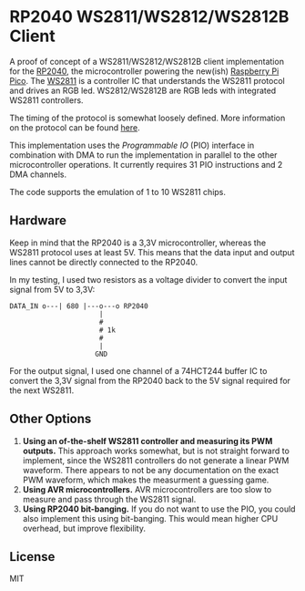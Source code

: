 # RP2040 WS2811/WS2812/WS2812B Client

A proof of concept of a WS2811/WS2812/WS2812B client implementation for the [RP2040](https://datasheets.raspberrypi.org/rp2040/rp2040-datasheet.pdf), the microcontroller powering the new(ish) [Raspberry Pi Pico](https://www.raspberrypi.org/products/raspberry-pi-pico/).
The [WS2811](https://cdn-shop.adafruit.com/datasheets/WS2811.pdf) is a controller IC that understands the WS2811 protocol and drives an RGB led.
WS2812/WS2812B are RGB leds with integrated WS2811 controllers.

The timing of the protocol is somewhat loosely defined.
More information on the protocol can be found [here](https://cpldcpu.wordpress.com/2014/01/14/light_ws2812-library-v2-0-part-i-understanding-the-ws2812/).

This implementation uses the _Programmable IO_ (PIO) interface in combination with DMA to run the implementation in parallel to the other microcontroller operations.
It currently requires 31 PIO instructions and 2 DMA channels.

The code supports the emulation of 1 to 10 WS2811 chips.

## Hardware

Keep in mind that the RP2040 is a 3,3V microcontroller, whereas the WS2811 protocol uses at least 5V.
This means that the data input and output lines cannot be directly connected to the RP2040.

In my testing, I used two resistors as a voltage divider to convert the input signal from 5V to 3,3V:

```
DATA_IN o---| 680 |---o---o RP2040
                      |
                      #
                      # 1k
                      #
                      |
                     GND
```

For the output signal, I used one channel of a 74HCT244 buffer IC to convert the 3,3V signal from the RP2040 back to the 5V signal required for the next WS2811.

## Other Options

1. **Using an of-the-shelf WS2811 controller and measuring its PWM outputs.**
   This approach works somewhat, but is not straight forward to implement, since the WS2811 controllers do not generate a linear PWM waveform.
   There appears to not be any documentation on the exact PWM waveform, which makes the measurment a guessing game.
2. **Using AVR microcontrollers.**
   AVR microcontrollers are too slow to measure and pass through the WS2811 signal.
3. **Using RP2040 bit-banging.**
   If you do not want to use the PIO, you could also implement this using bit-banging.
   This would mean higher CPU overhead, but improve flexibility.

## License

MIT